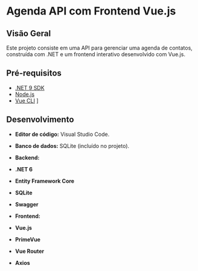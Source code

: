 # Agenda API com Frontend Vue.js

## Visão Geral
Este projeto consiste em uma API  para gerenciar uma agenda de contatos, construída com .NET e um frontend interativo desenvolvido com Vue.js.


## Pré-requisitos
* [.NET 9 SDK](https://dotnet.microsoft.com/download/dotnet/)
* [Node.js](https://nodejs.org/)
* [Vue CLI](https://cli.vuejs.org/)
]

## Desenvolvimento
* **Editor de código:** Visual Studio Code.
* **Banco de dados:** SQLite (incluído no projeto).

  
* **Backend:**

* **.NET 6**

* **Entity Framework Core**

* **SQLite**

* **Swagger**

* **Frontend:**

* **Vue.js**

* **PrimeVue**

* **Vue Router**

* **Axios**


